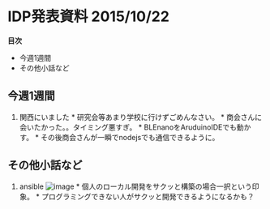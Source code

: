 # IDP発表資料 2015/10/22

**目次**
  * 今週1週間
  * その他小話など

## 今週1週間
  1. 関西にいました
    * 研究会等あまり学校に行けずごめんなさい。
    * 商会さんに会いたかった。。タイミング悪すぎ。
    * BLEnanoをAruduinoIDEでも動かす。
    * その後商会さんが一瞬でnodejsでも通信できるように。

## その他小話など
  1. ansible
    ![image](https://gyazo.com/a6fcebe4dd40c00cd57e7be2da3b8367.png)
    * 個人のローカル開発をサクッと構築の場合一択という印象。
    * プログラミングできない人がサクッと開発できるようになるかも？

<!-- ## 発表で出てきた事(個人的メモ) -->

  <!-- * Finding Dimensions for Queries
  * Lifquid query -->
